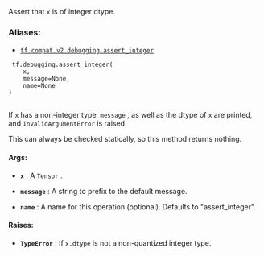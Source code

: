 Assert that  `x`  is of integer dtype.



### Aliases:

- [ `tf.compat.v2.debugging.assert_integer` ](/api_docs/python/tf/debugging/assert_integer)



```
 tf.debugging.assert_integer(
    x,
    message=None,
    name=None
)
 
```

If  `x`  has a non-integer type,  `message` , as well as the dtype of  `x`  are
printed, and  `InvalidArgumentError`  is raised.

This can always be checked statically, so this method returns nothing.



#### Args:

- **`x`** : A  `Tensor` .

- **`message`** : A string to prefix to the default message.

- **`name`** : A name for this operation (optional). Defaults to "assert_integer".



#### Raises:

- **`TypeError`** :  If  `x.dtype`  is not a non-quantized integer type.

